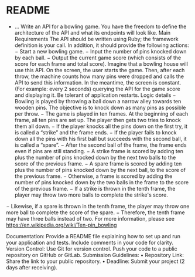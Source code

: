 # README



* ...
Write an API for a bowling game.
You have the freedom to define the architecture of the API and what its endpoints will look
like.
Main Requirements
The API should be written using Ruby; the framework definition is your call. In addition, it
should provide the following actions:
− Start a new bowling game.
− Input the number of pins knocked down by each ball.
− Output the current game score (which consists of the score for each frame and total
score).
Imagine that a bowling house will use this API. On the screen, the user starts the game. Then,
after each throw, the machine counts how many pins were dropped and calls the API to send
this information. In the meantime, the screen is constant.
(For example: every 2 seconds) querying the API for the game score and displaying it. Be
tolerant of application restarts.
Logic details
− Bowling is played by throwing a ball down a narrow alley towards ten wooden pins. The
objective is to knock down as many pins as possible per throw.
− The game is played in ten frames. At the beginning of each frame, all ten pins are set up.
The player then gets two tries to knock them all down.
− If the player knocks all the pins down on the first try, it is called a “strike” and the frame
ends.
− If the player fails to knock down all the pins with his first ball but succeeds with the
second ball, it is called a “spare”.
− After the second ball of the frame, the frame ends even if pins are still standing.
− A strike frame is scored by adding ten plus the number of pins knocked down by the
next two balls to the score of the previous frame.
− A spare frame is scored by adding ten plus the number of pins knocked down by the
next ball, to the score of the previous frame.
− Otherwise, a frame is scored by adding the number of pins knocked down by the two
balls in the frame to the score of the previous frame.
− If a strike is thrown in the tenth frame, the player may throw two more balls to
complete the strike's score.

− Likewise, if a spare is thrown in the tenth frame, the player may throw one more ball to
complete the score of the spare.
− Therefore, the tenth frame may have three balls instead of two. For more information,
please see
https://en.wikipedia.org/wiki/Ten-pin_bowling

Documentation:
Provide a README file explaining how to set up and run your application and tests. Include
comments in your code for clarity. Version Control: Use Git for version control. Push your code
to a public repository on GitHub or GitLab.
Submission Guidelines:
• Repository Link: Share the link to your public repository.
• Deadline: Submit your project (2 days after receiving).
